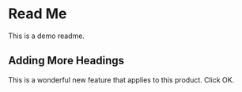 # Read Me #

This is a demo readme.

## Adding More Headings ##

This is a wonderful new feature that applies to this product. Click OK.